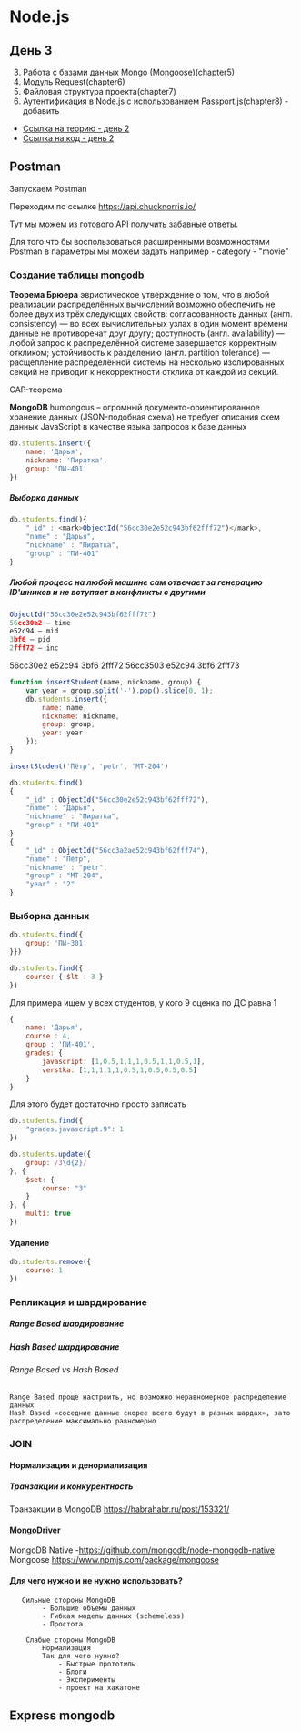 # Node.js

## День 3
3. Работа с базами данных Mongo (Mongoose)(chapter5)
4. Модуль Request(chapter6)
5. Файловая структура проекта(chapter7)
6. Аутентификация в Node.js с использованием Passport.js(chapter8) - добавить
- [Ссылка на теорию - день 2](http://# "Ссылка на теорию - день 2ы")
- [Ссылка на код - день 2](http://# "Ссылка на код - день 2")


## Postman
Запускаем Postman

Переходим по ссылке https://api.chucknorris.io/

Тут мы можем из готового API получить забавные ответы. 

Для того что бы воспользоваться расширенными возможностями Postman в параметры мы можем задать например - category  - "movie"


### Создание таблицы mongodb


**Теорема Брюера**
  эвристическое утверждение о том, что в любой реализации распределённых вычислений возможно обеспечить не более двух из трёх следующих свойств:
   согласованность данных (англ. consistency) — во всех вычислительных узлах в один момент времени данные не противоречат друг другу;
   доступность (англ. availability) — любой запрос к распределённой системе завершается корректным откликом;
   устойчивость к разделению (англ. partition tolerance) — расщепление распределённой системы на несколько изолированных секций не приводит к некорректности отклика от каждой из секций.

CAP-теорема

**MongoDB**
   humongous – огромный
   документо-ориентированное хранение данных (JSON-подобная схема)
   не требует описания схем данных
   JavaScript в качестве языка запросов к базе данных



```javascript
db.students.insert({
    name: 'Дарья',
    nickname: 'Пиратка',
    group: 'ПИ-401'
})
```

##### Выборка данных

```javascript
db.students.find(){
    "_id" : <mark>ObjectId("56cc30e2e52c943bf62fff72")</mark>,
    "name" : "Дарья",
    "nickname" : "Пиратка",
    "group" : "ПИ-401"
}
```

##### Любой процесс на любой машине сам отвечает за генерацию ID'шников и не вступает в конфликты с другими
```javascript
ObjectId("56cc30e2e52c943bf62fff72")
56cc30e2 – time
e52c94 – mid
3bf6 – pid
2fff72 – inc

```
56cc30e2 e52c94 3bf6 2fff72
56cc3503 e52c94 3bf6 2fff73</span>

```javascript
function insertStudent(name, nickname, group) {
    var year = group.split('-').pop().slice(0, 1);
    db.students.insert({
        name: name,
        nickname: nickname,
        group: group,
        year: year
    });
}
```
```javascript
insertStudent('Пётр', 'petr', 'МТ-204')
```
```javascript
db.students.find()
{
    "_id" : ObjectId("56cc30e2e52c943bf62fff72"),
    "name" : "Дарья",
    "nickname" : "Пиратка",
    "group" : "ПИ-401"
}
{
    "_id" : ObjectId("56cc3a2ae52c943bf62fff74"),
    "name" : "Пётр",
    "nickname" : "petr",
    "group" : "МТ-204",
    "year" : "2"
}
```

### Выборка данных
```javascript
db.students.find({
    group: 'ПИ-301'
}})

```
```javascript
db.students.find({
    course: { $lt : 3 }
})
```
Для примера ищем у всех студентов, у кого 9 оценка по ДС равна 1
```javascript
{
    name: 'Дарья',
    course : 4,
    group : 'ПИ-401',
    grades: {
        javascript: [1,0.5,1,1,1,0.5,1,1,0.5,1],
        verstka: [1,1,1,1,1,0.5,1,0.5,0.5,0.5]
    }
}
```
Для этого будет достаточно просто записать
```javascript
db.students.find({
    "grades.javascript.9": 1
})
```
```javascript
db.students.update({
    group: /3\d{2}/
}, {
    $set: {
        course: "3"
    }
}, {
    multi: true
})
```

#### Удаление
```javascript
db.students.remove({
    course: 1
})
```
### Репликация и шардирование

##### Range Based шардирование
##### Hash Based шардирование

###### Range Based vs Hash Based

    Range Based проще настроить, но возможно неравномерное распределение данных
    Hash Based «соседние данные скорее всего будут в разных шардах», зато распределение максимально равномерно

### JOIN
#### Нормализация и денормализация
#####     Транзакции и конкурентность
   Транзакции в MongoDB https://habrahabr.ru/post/153321/ 

####    MongoDriver
   MongoDB Native  -https://github.com/mongodb/node-mongodb-native
   Mongoose https://www.npmjs.com/package/mongoose
   
#### Для чего нужно и не нужно использовать?
       Сильные стороны MongoDB
            - Большие объемы данных
            - Гибкая модель данных (schemeless)
            - Простота
          
        Слабые стороны MongoDB
            Нормализация
            Так для чего нужно?
            	- Быстрые прототипы
                - Блоги
                - Эксперименты
                - проект на хакатоне
				

## Express mongodb




